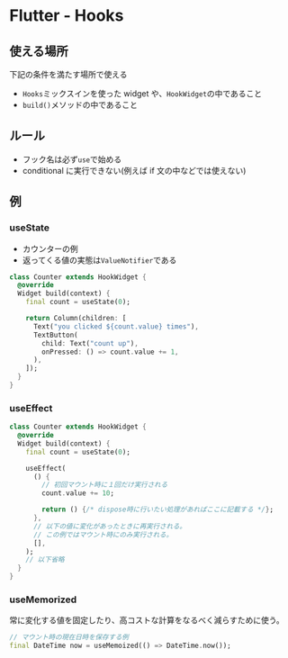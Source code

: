 # Flutter - Hooks

## 使える場所

下記の条件を満たす場所で使える

- `Hooks`ミックスインを使った widget や、`HookWidget`の中であること
- `build()`メソッドの中であること

## ルール

- フック名は必ず`use`で始める
- conditional に実行できない(例えば if 文の中などでは使えない)

## 例

### useState

- カウンターの例
- 返ってくる値の実態は`ValueNotifier`である

```dart
class Counter extends HookWidget {
  @override
  Widget build(context) {
    final count = useState(0);

    return Column(children: [
      Text("you clicked ${count.value} times"),
      TextButton(
        child: Text("count up"),
        onPressed: () => count.value += 1,
      ),
    ]);
  }
}
```

### useEffect

```dart
class Counter extends HookWidget {
  @override
  Widget build(context) {
    final count = useState(0);

    useEffect(
      () {
        // 初回マウント時に１回だけ実行される
        count.value += 10;

        return () {/* dispose時に行いたい処理があればここに記載する */};
      },
      // 以下の値に変化があったときに再実行される。
      // この例ではマウント時にのみ実行される。
      [],
    );
    // 以下省略
  }
}
```

### useMemorized

常に変化する値を固定したり、高コストな計算をなるべく減らすために使う。

```dart
// マウント時の現在日時を保存する例
final DateTime now = useMemoized(() => DateTime.now());
```
